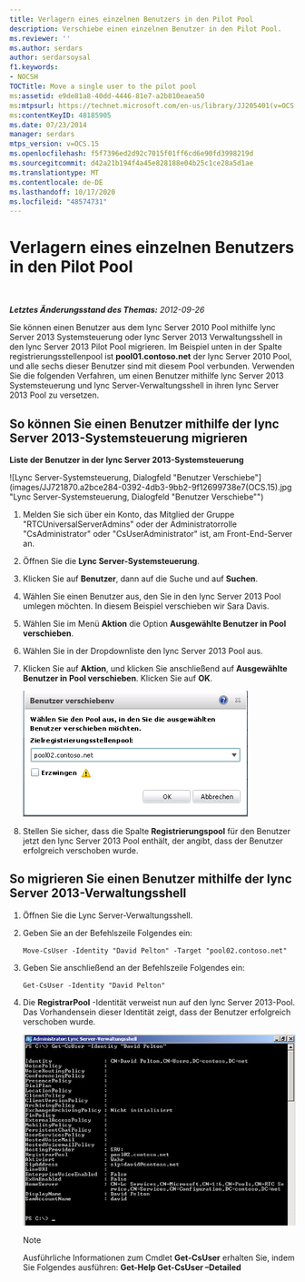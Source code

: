 ```yaml
---
title: Verlagern eines einzelnen Benutzers in den Pilot Pool
description: Verschiebe einen einzelnen Benutzer in den Pilot Pool.
ms.reviewer: ''
ms.author: serdars
author: serdarsoysal
f1.keywords:
- NOCSH
TOCTitle: Move a single user to the pilot pool
ms:assetid: e9de81a8-40dd-4446-81e7-a2b810eaea50
ms:mtpsurl: https://technet.microsoft.com/en-us/library/JJ205401(v=OCS.15)
ms:contentKeyID: 48185905
ms.date: 07/23/2014
manager: serdars
mtps_version: v=OCS.15
ms.openlocfilehash: f5f7396ed2d92c7015f01ff6cd6e90fd3998219d
ms.sourcegitcommit: d42a21b194f4a45e828188e04b25c1ce28a5d1ae
ms.translationtype: MT
ms.contentlocale: de-DE
ms.lasthandoff: 10/17/2020
ms.locfileid: "48574731"
---
```

# <a name="move-a-single-user-to-the-pilot-pool"></a>Verlagern eines einzelnen Benutzers in den Pilot Pool

<div data-xmlns="http://www.w3.org/1999/xhtml">

<div class="topic" data-xmlns="http://www.w3.org/1999/xhtml" data-msxsl="urn:schemas-microsoft-com:xslt" data-cs="https://msdn.microsoft.com/">

<div data-asp="https://msdn2.microsoft.com/asp">



</div>

<div id="mainSection">

<div id="mainBody">

<span> </span>

_**Letztes Änderungsstand des Themas:** 2012-09-26_

Sie können einen Benutzer aus dem lync Server 2010 Pool mithilfe lync Server 2013 Systemsteuerung oder lync Server 2013 Verwaltungsshell in den lync Server 2013 Pilot Pool migrieren. Im Beispiel unten in der Spalte registrierungsstellenpool ist **pool01.contoso.net** der lync Server 2010 Pool, und alle sechs dieser Benutzer sind mit diesem Pool verbunden. Verwenden Sie die folgenden Verfahren, um einen Benutzer mithilfe lync Server 2013 Systemsteuerung und lync Server-Verwaltungsshell in ihren lync Server 2013 Pool zu versetzen.

<div>

## <a name="to-move-a-user-by-using-the-lync-server-2013-control-panel"></a>So können Sie einen Benutzer mithilfe der lync Server 2013-Systemsteuerung migrieren

**Liste der Benutzer in der lync Server 2013-Systemsteuerung**

![Lync Server-Systemsteuerung, Dialogfeld "Benutzer Verschiebe"](images/JJ721870.a2bce284-0392-4db3-9bb2-9f12699738e7(OCS.15).jpg "Lync Server-Systemsteuerung, Dialogfeld "Benutzer Verschiebe"")

1.  Melden Sie sich über ein Konto, das Mitglied der Gruppe "RTCUniversalServerAdmins" oder der Administratorrolle "CsAdministrator" oder "CsUserAdministrator" ist, am Front-End-Server an.

2.  Öffnen Sie die **Lync Server-Systemsteuerung**.

3.  Klicken Sie auf **Benutzer**, dann auf die Suche und auf **Suchen**.

4.  Wählen Sie einen Benutzer aus, den Sie in den lync Server 2013 Pool umlegen möchten. In diesem Beispiel verschieben wir Sara Davis.

5.  Wählen Sie im Menü **Aktion** die Option **Ausgewählte Benutzer in Pool verschieben**.

6.  Wählen Sie in der Dropdownliste den lync Server 2013 Pool aus.

7.  Klicken Sie auf **Aktion**, und klicken Sie anschließend auf **Ausgewählte Benutzer in Pool verschieben**. Klicken Sie auf **OK**.
    
    ![Dialogfeld zum Migrieren von Benutzern, Ziel registrierungsstellenpool](images/JJ205401.8a375003-dc00-4541-b578-4d88f2010601(OCS.15).png "Dialogfeld zum Migrieren von Benutzern, Ziel registrierungsstellenpool")  

8.  Stellen Sie sicher, dass die Spalte **Registrierungspool** für den Benutzer jetzt den lync Server 2013 Pool enthält, der angibt, dass der Benutzer erfolgreich verschoben wurde.

</div>

<div>

## <a name="to-move-a-user-by-using-the-lync-server-2013-management-shell"></a>So migrieren Sie einen Benutzer mithilfe der lync Server 2013-Verwaltungsshell

1.  Öffnen Sie die Lync Server-Verwaltungsshell.

2.  Geben Sie an der Befehlszeile Folgendes ein:
    
        Move-CsUser -Identity "David Pelton" -Target "pool02.contoso.net"

3.  Geben Sie anschließend an der Befehlszeile Folgendes ein:
    
        Get-CsUser -Identity "David Pelton"

4.  Die **RegistrarPool** -Identität verweist nun auf den lync Server 2013-Pool. Das Vorhandensein dieser Identität zeigt, dass der Benutzer erfolgreich verschoben wurde.
    
    ![Ausgabe von Get-CsUser-Cmdlet mit Identitäts Filter](images/JJ205401.bc5d4672-8068-4475-b882-dbd305c801a9(OCS.15).jpg "Ausgabe von Get-CsUser-Cmdlet mit Identitäts Filter")  
    
    <div>
    

    > [!NOTE]  
    > Ausführliche Informationen zum Cmdlet <STRONG>Get-CsUser</STRONG> erhalten Sie, indem Sie Folgendes ausführen: <STRONG>Get-Help Get-CsUser –Detailed</STRONG>

    
    </div>

</div>

</div>

<span> </span>

</div>

</div>

</div>

